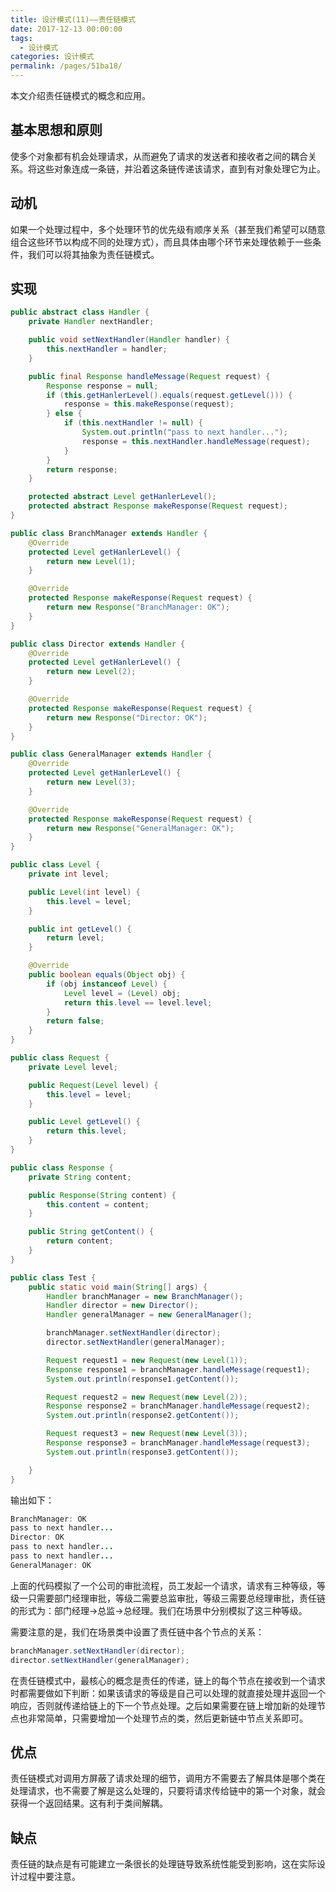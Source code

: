 ```yaml
---
title: 设计模式(11)——责任链模式
date: 2017-12-13 00:00:00
tags: 
  - 设计模式
categories: 设计模式
permalink: /pages/51ba18/
---
```


本文介绍责任链模式的概念和应用。

<!--more-->

## 基本思想和原则

使多个对象都有机会处理请求，从而避免了请求的发送者和接收者之间的耦合关系。将这些对象连成一条链，并沿着这条链传递该请求，直到有对象处理它为止。

## 动机

如果一个处理过程中，多个处理环节的优先级有顺序关系（甚至我们希望可以随意组合这些环节以构成不同的处理方式），而且具体由哪个环节来处理依赖于一些条件，我们可以将其抽象为责任链模式。

## 实现

```Java
public abstract class Handler {
    private Handler nextHandler;

    public void setNextHandler(Handler handler) {
        this.nextHandler = handler;
    }

    public final Response handleMessage(Request request) {
        Response response = null;
        if (this.getHanlerLevel().equals(request.getLevel())) {
            response = this.makeResponse(request);
        } else {
            if (this.nextHandler != null) {
                System.out.println("pass to next handler...");
                response = this.nextHandler.handleMessage(request);
            }
        }
        return response;
    }

    protected abstract Level getHanlerLevel();
    protected abstract Response makeResponse(Request request);
}

public class BranchManager extends Handler {
    @Override
    protected Level getHanlerLevel() {
        return new Level(1);
    }

    @Override
    protected Response makeResponse(Request request) {
        return new Response("BranchManager: OK");
    }
}

public class Director extends Handler {
    @Override
    protected Level getHanlerLevel() {
        return new Level(2);
    }

    @Override
    protected Response makeResponse(Request request) {
        return new Response("Director: OK");
    }
}

public class GeneralManager extends Handler {
    @Override
    protected Level getHanlerLevel() {
        return new Level(3);
    }

    @Override
    protected Response makeResponse(Request request) {
        return new Response("GeneralManager: OK");
    }
}

public class Level {
    private int level;

    public Level(int level) {
        this.level = level;
    }

    public int getLevel() {
        return level;
    }

    @Override
    public boolean equals(Object obj) {
        if (obj instanceof Level) {
            Level level = (Level) obj;
            return this.level == level.level;
        }
        return false;
    }
}

public class Request {
    private Level level;

    public Request(Level level) {
        this.level = level;
    }

    public Level getLevel() {
        return this.level;
    }
}

public class Response {
    private String content;

    public Response(String content) {
        this.content = content;
    }

    public String getContent() {
        return content;
    }
}

public class Test {
    public static void main(String[] args) {
        Handler branchManager = new BranchManager();
        Handler director = new Director();
        Handler generalManager = new GeneralManager();

        branchManager.setNextHandler(director);
        director.setNextHandler(generalManager);

        Request request1 = new Request(new Level(1));
        Response response1 = branchManager.handleMessage(request1);
        System.out.println(response1.getContent());

        Request request2 = new Request(new Level(2));
        Response response2 = branchManager.handleMessage(request2);
        System.out.println(response2.getContent());

        Request request3 = new Request(new Level(3));
        Response response3 = branchManager.handleMessage(request3);
        System.out.println(response3.getContent());

    }
}
```

输出如下：

```Java
BranchManager: OK
pass to next handler...
Director: OK
pass to next handler...
pass to next handler...
GeneralManager: OK
```

上面的代码模拟了一个公司的审批流程，员工发起一个请求，请求有三种等级，等级一只需要部门经理审批，等级二需要总监审批，等级三需要总经理审批，责任链的形式为：部门经理->总监->总经理。我们在场景中分别模拟了这三种等级。

需要注意的是，我们在场景类中设置了责任链中各个节点的关系：

```Java
branchManager.setNextHandler(director);
director.setNextHandler(generalManager);
```

在责任链模式中，最核心的概念是责任的传递，链上的每个节点在接收到一个请求时都需要做如下判断：如果该请求的等级是自己可以处理的就直接处理并返回一个响应，否则就传递给链上的下一个节点处理。之后如果需要在链上增加新的处理节点也非常简单，只需要增加一个处理节点的类，然后更新链中节点关系即可。

## 优点

责任链模式对调用方屏蔽了请求处理的细节，调用方不需要去了解具体是哪个类在处理请求，也不需要了解是这么处理的，只要将请求传给链中的第一个对象，就会获得一个返回结果。这有利于类间解耦。

## 缺点

责任链的缺点是有可能建立一条很长的处理链导致系统性能受到影响，这在实际设计过程中要注意。